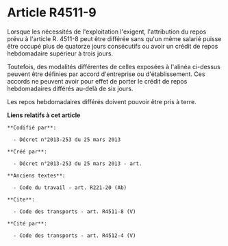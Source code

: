 # Article R4511-9

Lorsque les nécessités de l'exploitation l'exigent, l'attribution du repos prévu à l'article R. 4511-8 peut être différée
sans qu'un même salarié puisse être occupé plus de quatorze jours consécutifs ou avoir un crédit de repos hebdomadaire
supérieur à trois jours. 

Toutefois, des modalités différentes de celles exposées à l'alinéa ci-dessus peuvent être définies par accord d'entreprise ou
d'établissement. Ces accords ne peuvent avoir pour effet de porter le crédit de repos hebdomadaires différés au-delà de six
jours. 

Les repos hebdomadaires différés doivent pouvoir être pris à terre.

**Liens relatifs à cet article**

	**Codifié par**:

	  - Décret n°2013-253 du 25 mars 2013

	**Créé par**:

	  - Décret n°2013-253 du 25 mars 2013 - art.

	**Anciens textes**:

	  - Code du travail - art. R221-20 (Ab)

	**Cite**:

	  - Code des transports - art. R4511-8 (V)

	**Cité par**:

	  - Code des transports - art. R4512-4 (V)
